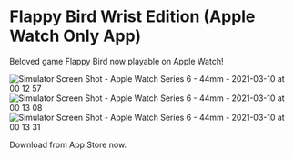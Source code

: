 # Flappy Bird Wrist Edition (Apple Watch Only App)

Beloved game Flappy Bird now playable on Apple Watch!

![Simulator Screen Shot - Apple Watch Series 6 - 44mm - 2021-03-10 at 00 12 57](https://user-images.githubusercontent.com/21102640/110602558-2d995380-8197-11eb-8d16-30a6641a63a7.png)
![Simulator Screen Shot - Apple Watch Series 6 - 44mm - 2021-03-10 at 00 13 08](https://user-images.githubusercontent.com/21102640/110602559-2eca8080-8197-11eb-8278-8967bc427c04.png)
![Simulator Screen Shot - Apple Watch Series 6 - 44mm - 2021-03-10 at 00 13 31](https://user-images.githubusercontent.com/21102640/110602560-2eca8080-8197-11eb-8373-ea6798a15e21.png)

Download from App Store now.
